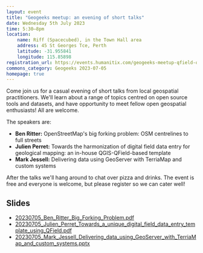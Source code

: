 ```yaml
---
layout: event
title: "Geogeeks meetup: an evening of short talks"
date: Wednesday 5th July 2023
time: 5:30–8pm
location:
    name: Riff (Spacecubed), in the Town Hall area
    address: 45 St Georges Tce, Perth
    latitude: -31.955841
    longitude: 115.85898
registration_url: https://events.humanitix.com/geogeeks-meetup-qfield-osm-data-visualisation-and-more
commons_category: Geogeeks 2023-07-05
homepage: true
---
```


Come join us for a casual evening of short talks from local geospatial practitioners.
We'll learn about a range of topics centred on open source tools and datasets, and have opportunity to meet fellow open geospatial enthusiasts!
All are welcome.

The speakers are:

* **Ben Ritter:** OpenStreetMap's big forking problem: OSM centrelines to full streets
* **Julien Perret:** Towards the harmonization of digital field data entry for geological mapping: an in-house QGIS-QField-based template
* **Mark Jessell:** Delivering data using GeoServer with TerriaMap and custom systems

After the talks we'll hang around to chat over pizza and drinks. The event is free and everyone is welcome, but please register so we can cater well!

## Slides

* [20230705_Ben_Ritter_Big_Forking_Problem.pdf](./0705_qfield-osm/20230705_Ben_Ritter_Big_Forking_Problem.pdf)
* [20230705_Julien_Perret_Towards_a_unique_digital_field_data_entry_template_using_QField.pdf](./0705_qfield-osm/20230705_Julien_Perret_Towards_a_unique_digital_field_data_entry_template_using_QField.pdf)
* [20230705_Mark_Jessell_Delivering_data_using_GeoServer_with_TerriaMap_and_custom_systems.pptx](./0705_qfield-osm/20230705_Mark_Jessell_Delivering_data_using_GeoServer_with_TerriaMap_and_custom_systems.pptx)
